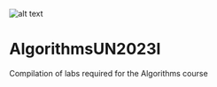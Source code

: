 ![alt text](https://unal.edu.co/typo3conf/ext/unal_skin_default/Resources/Public/images/escudoUnal.png "Logo Title Text 1")
# AlgorithmsUN2023I
Compilation of labs required for the Algorithms course
